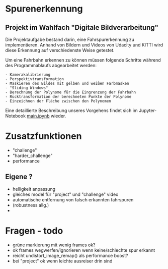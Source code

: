 # Spurenerkennung

## Projekt im Wahlfach "Digitale Bildverarbeitung"

Die Projektaufgabe bestand darin, eine Fahrspurerkennung zu implementieren. Anhand von Bildern und Videos von Udacity und KITTI wird diese Erkennung auf verschiedenste Weise getestet.

Um eine Fahrbahn erkennen zu können müssen folgende Schritte während des Programmablaufs abgearbeitet werden:

    - Kamerakalibrierung
    - Perspektivtransformation
    - Maskieren des Bildes mit gelben und weißen Farbmasken
    - "Sliding Windows"
    - Berechnung der Polynome für die Eingrenzung der Fahrbahn
    - Rücktransformation der berechneten Punkte der Polynome
    - Einzeichnen der Fläche zwischen den Polynomen

Eine detaillierte Beschreibung unseres Vorgehens findet sich im Jupyter-Notebook [main.ipynb](https://github.com/Spurenerkennung/Spurenerkennung/blob/main/main.ipynb) wieder.

# Zusatzfunktionen

- "challenge"
- "harder_challenge"
- performance

## Eigene ?

- helligkeit anpassung
- gleiches model für "project" und "challenge" video
- automatische entfernung von falsch erkannten fahrspuren
- (robustness allg.)
-

# Fragen - todo

- grüne markierung mit wenig frames ok?
- ok frames wegwerfen/ignorieren wenn keine/schlechte spur erkannt
- reicht undistort_image_remap() als performance boost?
- bei "project" ok wenn leichte ausreiser drin sind
